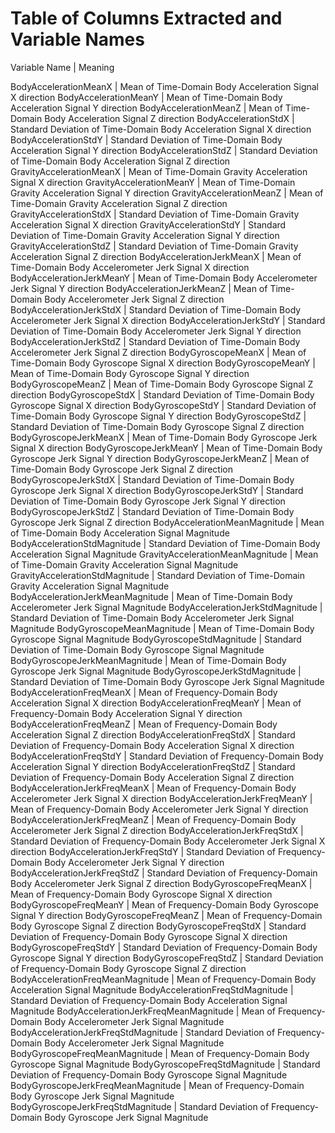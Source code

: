 # Table of Columns Extracted and Variable Names

Variable Name | Meaning

BodyAccelerationMeanX | Mean of Time-Domain Body Acceleration Signal X direction
BodyAccelerationMeanY | Mean of Time-Domain Body Acceleration Signal Y direction
BodyAccelerationMeanZ | Mean of Time-Domain Body Acceleration Signal Z direction
BodyAccelerationStdX | Standard Deviation of Time-Domain Body Acceleration Signal X direction
BodyAccelerationStdY | Standard Deviation of Time-Domain Body Acceleration Signal Y direction
BodyAccelerationStdZ | Standard Deviation of Time-Domain Body Acceleration Signal Z direction
GravityAccelerationMeanX | Mean of Time-Domain Gravity Acceleration Signal X direction
GravityAccelerationMeanY | Mean of Time-Domain Gravity Acceleration Signal Y direction
GravityAccelerationMeanZ | Mean of Time-Domain Gravity Acceleration Signal Z direction
GravityAccelerationStdX | Standard Deviation of Time-Domain Gravity Acceleration Signal X direction
GravityAccelerationStdY | Standard Deviation of Time-Domain Gravity Acceleration Signal Y direction
GravityAccelerationStdZ | Standard Deviation of Time-Domain Gravity Acceleration Signal Z direction
BodyAccelerationJerkMeanX | Mean of Time-Domain Body Accelerometer Jerk Signal X direction
BodyAccelerationJerkMeanY | Mean of Time-Domain Body Accelerometer Jerk Signal Y direction
BodyAccelerationJerkMeanZ | Mean of Time-Domain Body Accelerometer Jerk Signal Z direction
BodyAccelerationJerkStdX | Standard Deviation of Time-Domain Body Accelerometer Jerk Signal X direction
BodyAccelerationJerkStdY | Standard Deviation of Time-Domain Body Accelerometer Jerk Signal Y direction
BodyAccelerationJerkStdZ | Standard Deviation of Time-Domain Body Accelerometer Jerk Signal Z direction
BodyGyroscopeMeanX | Mean of Time-Domain Body Gyroscope Signal X direction
BodyGyroscopeMeanY | Mean of Time-Domain Body Gyroscope Signal Y direction
BodyGyroscopeMeanZ | Mean of Time-Domain Body Gyroscope Signal Z direction
BodyGyroscopeStdX | Standard Deviation of Time-Domain Body Gyroscope Signal X direction
BodyGyroscopeStdY | Standard Deviation of Time-Domain Body Gyroscope Signal Y direction
BodyGyroscopeStdZ | Standard Deviation of Time-Domain Body Gyroscope Signal Z direction
BodyGyroscopeJerkMeanX | Mean of Time-Domain Body Gyroscope Jerk Signal X direction
BodyGyroscopeJerkMeanY | Mean of Time-Domain Body Gyroscope Jerk Signal Y direction
BodyGyroscopeJerkMeanZ | Mean of Time-Domain Body Gyroscope Jerk Signal Z direction
BodyGyroscopeJerkStdX | Standard Deviation of Time-Domain Body Gyroscope Jerk Signal X direction
BodyGyroscopeJerkStdY | Standard Deviation of Time-Domain Body Gyroscope Jerk Signal Y direction
BodyGyroscopeJerkStdZ | Standard Deviation of Time-Domain Body Gyroscope Jerk Signal Z direction
BodyAccelerationMeanMagnitude | Mean of Time-Domain Body Acceleration Signal Magnitude
BodyAccelerationStdMagnitude |  Standard Deviation of Time-Domain Body Acceleration Signal Magnitude
GravityAccelerationMeanMagnitude | Mean of Time-Domain Gravity Acceleration Signal Magnitude
GravityAccelerationStdMagnitude | Standard Deviation of Time-Domain Gravity Acceleration Signal Magnitude
BodyAccelerationJerkMeanMagnitude | Mean of Time-Domain Body Accelerometer Jerk Signal Magnitude
BodyAccelerationJerkStdMagnitude | Standard Deviation of Time-Domain Body Accelerometer Jerk Signal Magnitude
BodyGyroscopeMeanMagnitude | Mean of Time-Domain Body Gyroscope Signal Magnitude
BodyGyroscopeStdMagnitude | Standard Deviation of Time-Domain Body Gyroscope Signal Magnitude
BodyGyroscopeJerkMeanMagnitude | Mean of Time-Domain Body Gyroscope Jerk Signal Magnitude
BodyGyroscopeJerkStdMagnitude | Standard Deviation of Time-Domain Body Gyroscope Jerk Signal Magnitude
BodyAccelerationFreqMeanX | Mean of Frequency-Domain Body Acceleration Signal X direction
BodyAccelerationFreqMeanY | Mean of Frequency-Domain Body Acceleration Signal Y direction
BodyAccelerationFreqMeanZ | Mean of Frequency-Domain Body Acceleration Signal Z direction
BodyAccelerationFreqStdX | Standard Deviation of Frequency-Domain Body Acceleration Signal X direction
BodyAccelerationFreqStdY | Standard Deviation of Frequency-Domain Body Acceleration Signal Y direction
BodyAccelerationFreqStdZ | Standard Deviation of Frequency-Domain Body Acceleration Signal Z direction
BodyAccelerationJerkFreqMeanX | Mean of Frequency-Domain Body Accelerometer Jerk Signal X direction
BodyAccelerationJerkFreqMeanY | Mean of Frequency-Domain Body Accelerometer Jerk Signal Y direction
BodyAccelerationJerkFreqMeanZ | Mean of Frequency-Domain Body Accelerometer Jerk Signal Z direction
BodyAccelerationJerkFreqStdX | Standard Deviation of Frequency-Domain Body Accelerometer Jerk Signal X direction
BodyAccelerationJerkFreqStdY | Standard Deviation of Frequency-Domain Body Accelerometer Jerk Signal Y direction
BodyAccelerationJerkFreqStdZ | Standard Deviation of Frequency-Domain Body Accelerometer Jerk Signal Z direction
BodyGyroscopeFreqMeanX | Mean of Frequency-Domain Body Gyroscope Signal X direction
BodyGyroscopeFreqMeanY | Mean of Frequency-Domain Body Gyroscope Signal Y direction
BodyGyroscopeFreqMeanZ | Mean of Frequency-Domain Body Gyroscope Signal Z direction
BodyGyroscopeFreqStdX | Standard Deviation of Frequency-Domain Body Gyroscope Signal X direction
BodyGyroscopeFreqStdY | Standard Deviation of Frequency-Domain Body Gyroscope Signal Y direction
BodyGyroscopeFreqStdZ | Standard Deviation of Frequency-Domain Body Gyroscope Signal Z direction
BodyAccelerationFreqMeanMagnitude | Mean of Frequency-Domain Body Acceleration Signal Magnitude
BodyAccelerationFreqStdMagnitude | Standard Deviation of Frequency-Domain Body Acceleration Signal Magnitude
BodyAccelerationJerkFreqMeanMagnitude | Mean of Frequency-Domain Body Accelerometer Jerk Signal Magnitude
BodyAccelerationJerkFreqStdMagnitude | Standard Deviation of Frequency-Domain Body Accelerometer Jerk Signal Magnitude
BodyGyroscopeFreqMeanMagnitude | Mean of Frequency-Domain Body Gyroscope Signal Magnitude
BodyGyroscopeFreqStdMagnitude | Standard Deviation of Frequency-Domain Body Gyroscope Signal Magnitude
BodyGyroscopeJerkFreqMeanMagnitude | Mean of Frequency-Domain Body Gyroscope Jerk Signal Magnitude
BodyGyroscopeJerkFreqStdMagnitude | Standard Deviation of Frequency-Domain Body Gyroscope Jerk Signal Magnitude
